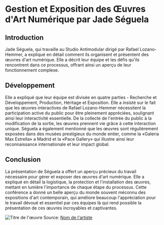 # Gestion et Exposition des Œuvres d'Art Numérique par Jade Séguela

## Introduction
Jade Séguela, qui travaille au Studio Antimodular dirigé par Rafael Lozano-Hemmer, a expliqué en détail comment ils organisent et présentent des œuvres d'art numérique. Elle a décrit leur équipe et les défis qu'ils rencontrent dans ce processus, offrant ainsi un aperçu de leur fonctionnement complexe.

## Développement
Elle a expliqué que leur équipe est divisée en quatre parties - Recherche et Développement, Production, Héritage et Exposition. Elle a insisté sur le fait que les œuvres interactives de Rafael Lozano-Hemmer nécessitent la participation active du public pour être pleinement appréciées, soulignant ainsi leur interactivité essentielle. De la collecte de l'entrée du public à la modification de la sortie, les œuvres prennent vie grâce à cette interaction unique.
Séguela a également mentionné que les œuvres sont régulièrement exposées dans des musées prestigieux du monde entier, comme la «Galeria Max Estrella» a Madrid et la «Pace Gallery» qui  illustre ainsi leur reconnaissance internationale et leur impact global.

## Conclusion
La présentation de Séguela a offert un aperçu précieux du travail nécessaire pour gérer et exposer des œuvres d'art numérique. Elle a expliqué en détail la logistique, la protection et l'installation des œuvres, mettant en lumière l'importance de chaque étape du processus. Cette conférence a donné un belle aperçu du monde souvent méconnu des expositions d'art contemporain, qui améliore beaucoup  l'appréciation pour le travail dévoué et essentiel  par ces équipes là qui rend possible la présentation de ces œuvres incroyables et captivantes.



![Titre de l'œuvre](URL_de_l'image_tirée_du_site_web_de_l'artiste)
Source: [Nom de l'artiste](URL_du_site_web_de_l'artiste)

